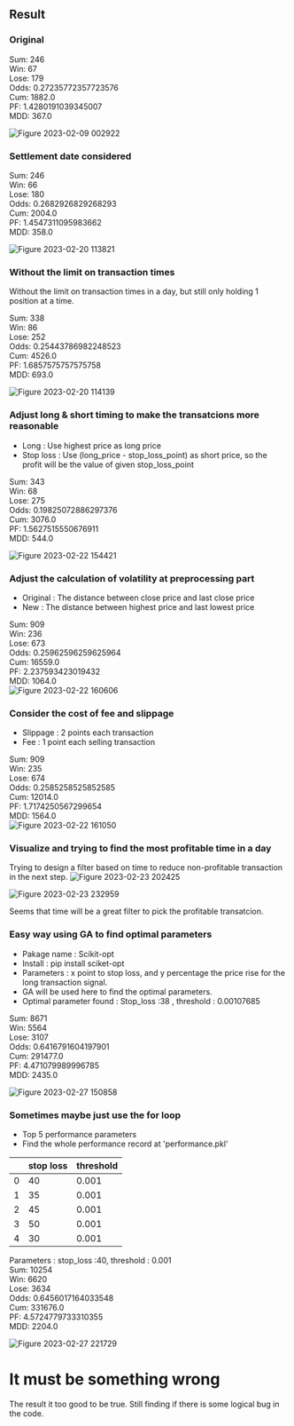 ## Result

### Original
Sum: 246  
Win: 67  
Lose: 179  
Odds: 0.27235772357723576  
Cum: 1882.0  
PF: 1.4280191039345007  
MDD: 367.0  

![Figure 2023-02-09 002922](https://user-images.githubusercontent.com/34659552/217591381-591efa46-821c-45aa-ba19-2fdce3065edf.png)

### Settlement date considered
Sum: 246  
Win: 66  
Lose: 180  
Odds: 0.2682926829268293  
Cum: 2004.0  
PF: 1.4547311095983662  
MDD: 358.0  

![Figure 2023-02-20 113821](https://user-images.githubusercontent.com/34659552/220004071-4ace9cb8-fd6b-48a6-8a91-97a616ecc897.png)


### Without the limit on transaction times
Without the limit on transaction times in a day, but still only holding 1 position at a time.

Sum: 338  
Win: 86  
Lose: 252  
Odds: 0.25443786982248523  
Cum: 4526.0  
PF: 1.6857575757575758  
MDD: 693.0  

![Figure 2023-02-20 114139](https://user-images.githubusercontent.com/34659552/220005031-656c9c82-6c82-46d4-82ce-d84b41daea9d.png)

### Adjust long & short timing to make the transatcions more reasonable

- Long : Use highest price as long price
- Stop loss : Use (long_price - stop_loss_point) as short price, so the profit will be the value of given stop_loss_point

Sum: 343  
Win: 68    
Lose: 275  
Odds: 0.19825072886297376  
Cum: 3076.0  
PF: 1.5627515550676911  
MDD: 544.0  

![Figure 2023-02-22 154421](https://user-images.githubusercontent.com/34659552/220555383-8ed8ec57-7861-451e-818b-305dc579c156.png)

### Adjust the calculation of volatility at preprocessing part

- Original : The distance between close price and last close price
- New : The distance between highest price and last lowest price

Sum: 909   
Win: 236    
Lose: 673  
Odds: 0.25962596259625964  
Cum: 16559.0  
PF: 2.237593423019432  
MDD: 1064.0  
![Figure 2023-02-22 160606](https://user-images.githubusercontent.com/34659552/220559828-fec55ab9-5b8a-41d7-b46c-fab8e7c16d3b.png)


### Consider the cost of fee and slippage

- Slippage : 2 points each transaction
- Fee : 1 point each selling transaction

Sum: 909  
Win: 235    
Lose: 674  
Odds: 0.2585258525852585  
Cum: 12014.0  
PF: 1.7174250567299654  
MDD: 1564.0  
![Figure 2023-02-22 161050](https://user-images.githubusercontent.com/34659552/220561051-fa7e509a-d3c5-4c39-8c88-dabd6f91249e.png)

### Visualize and trying to find the most profitable time in a day 
Trying to design a filter based on time to reduce non-profitable transaction in the next step.
![Figure 2023-02-23 202425](https://user-images.githubusercontent.com/34659552/220905566-5ef2a594-308d-41e1-b2eb-e8321aed4848.png)

![Figure 2023-02-23 232959](https://user-images.githubusercontent.com/34659552/220955731-b02a9ee7-91a9-46da-96af-0328c824b753.png)

Seems that time will be a great filter to pick the profitable transatcion.  

### Easy way using GA to find optimal parameters
- Pakage name : Scikit-opt
- Install : pip install sciket-opt
- Parameters : x point to stop loss, and y percentage the price rise for the long transaction signal.
- GA will be used here to find the optimal parameters. 
- Optimal parameter found : Stop_loss :38 , threshold : 0.00107685

Sum: 8671  
Win: 5564  
Lose: 3107  
Odds: 0.6416791604197901  
Cum: 291477.0  
PF: 4.471079989996785  
MDD: 2435.0  

![Figure 2023-02-27 150858](https://user-images.githubusercontent.com/34659552/221498044-863e24a0-791c-4aec-9cd3-f6581a5c4c33.png)


### Sometimes maybe just use the for loop
- Top 5 performance parameters   
- Find the whole performance record at 'performance.pkl'    

|  | stop loss | threshold |
| --- | --- | --- |
| 0 | 40 | 0.001 |
| 1 | 35 | 0.001 |
| 2 | 45 | 0.001 |
| 3 | 50 | 0.001 |
| 4 | 30 | 0.001 |

Parameters : stop_loss :40, threshold : 0.001  
Sum: 10254  
Win: 6620    
Lose: 3634  
Odds: 0.6456017164033548  
Cum: 331676.0  
PF: 4.5724779733310355  
MDD: 2204.0  

![Figure 2023-02-27 221729](https://user-images.githubusercontent.com/34659552/221587737-c43c56be-83fa-43d0-b001-90e98a4f0fbb.png)


# It must be something wrong

The result it too good to be true.
Still finding if there is some logical bug in the code.
